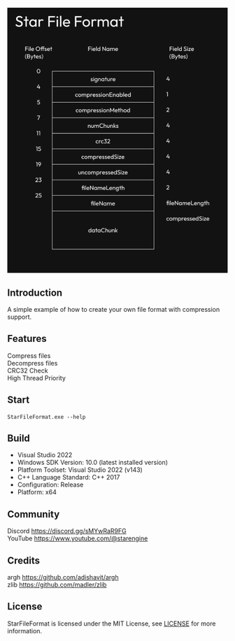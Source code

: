 ![](/images/structure.png)
## Introduction
A simple example of how to create your own file format with compression support.
## Features
Compress files \
Decompress files \
CRC32 Check \
High Thread Priority
## Start
```
StarFileFormat.exe --help
```
## Build
- Visual Studio 2022
- Windows SDK Version: 10.0 (latest installed version)
- Platform Toolset: Visual Studio 2022 (v143)
- C++ Language Standard: C++ 2017
- Configuration: Release
- Platform: x64
## Community
Discord https://discord.gg/sMYwRaR9FG \
YouTube https://www.youtube.com/@starengine
## Credits
argh https://github.com/adishavit/argh \
zlib https://github.com/madler/zlib
## License
StarFileFormat is licensed under the MIT License, see [LICENSE](/LICENSE) for more information.
